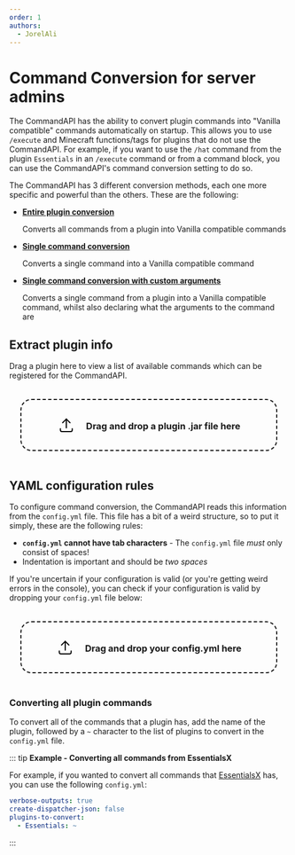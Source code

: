 ```yaml
---
order: 1
authors:
  - JorelAli
---
```


# Command Conversion for server admins

The CommandAPI has the ability to convert plugin commands into "Vanilla compatible" commands automatically on startup. This allows you to use `/execute` and Minecraft functions/tags for plugins that do not use the CommandAPI. For example, if you want to use the `/hat` command from the plugin `Essentials` in an `/execute` command or from a command block, you can use the CommandAPI's command conversion setting to do so.

The CommandAPI has 3 different conversion methods, each one more specific and powerful than the others. These are the following:

- [**Entire plugin conversion**](#converting-all-plugin-commands)

  Converts all commands from a plugin into Vanilla compatible commands

- [**Single command conversion**](./single-command)

  Converts a single command into a Vanilla compatible command

- [**Single command conversion with custom arguments**](./single-command-with-args)

  Converts a single command from a plugin into a Vanilla compatible command, whilst also declaring what the arguments to the command are

## Extract plugin info

Drag a plugin here to view a list of available commands which can be registered for the CommandAPI.

<style>
    .drop_zone_parent {
        padding: 20px;
    }

    .drop_zone {
        border: 2px solid;
        border-radius: 20px;
        padding: 20px;
        border-style: dashed;
        height: 50px;
        display: flex;
        justify-content: center;
        align-items: center;
    }

    #drop_zone_output {
        margin-top: 20px;
    }

    .drop_zone_text {
        margin-left: 20px;
        margin-top: 20px;
    }
</style>

<div class="drop_zone_parent">
    <div class="drop_zone" ondrop="pluginDropHandler(event);" ondragover="pluginDragHandler(event);">
    <!-- From https://tablericons.com/. Governed by the MIT license. -->
    <svg xmlns="http://www.w3.org/2000/svg" class="icon icon-tabler icon-tabler-upload" width="32" height="32" viewBox="0 0 24 24" stroke-width="1.5" stroke="#000000" fill="none" stroke-linecap="round" stroke-linejoin="round">
  <path stroke="none" d="M0 0h24v24H0z" fill="none"/>
  <path d="M4 17v2a2 2 0 0 0 2 2h12a2 2 0 0 0 2 -2v-2" />
  <polyline points="7 9 12 4 17 9" />
  <line x1="12" y1="4" x2="12" y2="16" />
</svg><span ><h3 class="drop_zone_text" id="plugin_upload_text" >Drag and drop a plugin .jar file here</h3></span>
    </div>
</div>

<div id="plugin_upload_output"></div>

## YAML configuration rules

To configure command conversion, the CommandAPI reads this information from the `config.yml` file. This file has a bit of a weird structure, so to put it simply, these are the following rules:

- **`config.yml` cannot have tab characters** - The `config.yml` file _must_ only consist of spaces!
- Indentation is important and should be _two spaces_

If you're uncertain if your configuration is valid (or you're getting weird errors in the console), you can check if your configuration is valid by dropping your `config.yml` file below:

<div class="drop_zone_parent">
    <div class="drop_zone" ondrop="configDropHandler(event);" ondragover="configDragHandler(event);">
    <!-- From https://tablericons.com/. Governed by the MIT license. -->
    <svg xmlns="http://www.w3.org/2000/svg" class="icon icon-tabler icon-tabler-upload" width="32" height="32" viewBox="0 0 24 24" stroke-width="1.5" stroke="#000000" fill="none" stroke-linecap="round" stroke-linejoin="round">
  <path stroke="none" d="M0 0h24v24H0z" fill="none"/>
  <path d="M4 17v2a2 2 0 0 0 2 2h12a2 2 0 0 0 2 -2v-2" />
  <polyline points="7 9 12 4 17 9" />
  <line x1="12" y1="4" x2="12" y2="16" />
</svg><span ><h3 class="drop_zone_text" id="config_upload_text" >Drag and drop your config.yml here</h3></span>
    </div>
</div>

<div id="config_upload_output"></div>

### Converting all plugin commands

To convert all of the commands that a plugin has, add the name of the plugin, followed by a `~` character to the list of plugins to convert in the `config.yml` file.

::: tip **Example - Converting all commands from EssentialsX**

For example, if you wanted to convert all commands that [EssentialsX](https://www.spigotmc.org/resources/essentialsx.9089/) has, you can use the following `config.yml`:

```yaml
verbose-outputs: true
create-dispatcher-json: false
plugins-to-convert: 
  - Essentials: ~
```

:::